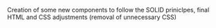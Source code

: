 Creation of some new components to follow the SOLID priniclpes, final HTML and CSS adjustments (removal of unnecessary CSS)
